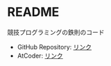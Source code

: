 # README

競技プログラミングの鉄則のコード

- GitHub Repository: [リンク](https://github.com/E869120/kyopro-tessoku)
- AtCoder: [リンク](https://atcoder.jp/contests/tessoku-book)
